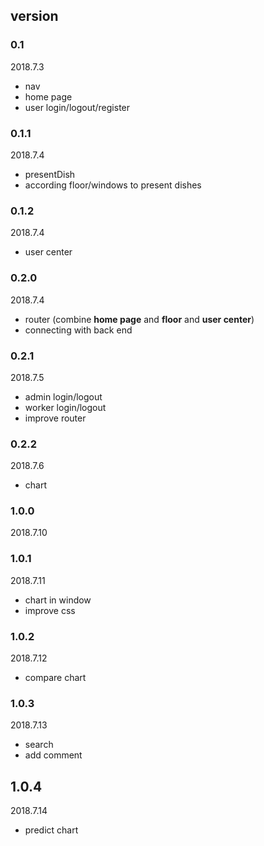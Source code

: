 
## version
### 0.1    
   2018.7.3
   * nav
   * home page
   * user login/logout/register
   
### 0.1.1
   2018.7.4
   * presentDish
   * according floor/windows to present dishes

### 0.1.2
   2018.7.4
   * user center
   
### 0.2.0
   2018.7.4
   * router (combine **home page** and **floor** and **user center**)
   * connecting with back end
   
### 0.2.1
   2018.7.5
   * admin login/logout
   * worker login/logout
   * improve router
   
   
### 0.2.2
   2018.7.6
   * chart
   
   
### 1.0.0
   2018.7.10
   
### 1.0.1
   2018.7.11
   * chart in window
   * improve css
   
### 1.0.2
   2018.7.12
   * compare chart

### 1.0.3
   2018.7.13
   * search
   * add comment
   
## 1.0.4
   2018.7.14
   * predict chart